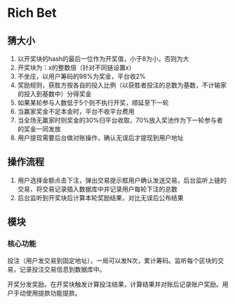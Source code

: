 # Rich Bet

## 猜大小

1. 以开奖块的hash的最后一位作为开奖值，小于8为小，否则为大
1. 开奖块为：x的整数倍（针对不同链设置x）
1. 不坐庄，以用户筹码的98%为奖金，平台收2%
1. 奖励规则，获胜方按各自的投入比例（以获胜者投注的总数为基数，不计输家的投入到基数中）分得奖金
1. 如果某轮参与人数低于5个则不执行开奖，顺延至下一轮
1. 当赢家奖金不足本金时，平台不收平台费用
1. 当全场无赢家时则奖金的30%归平台收取，70%放入奖池作为下一轮参与者的奖金一同发放
1. 用户提现需要后台做对账操作，确认无误后才提现到用户地址

## 操作流程

1. 用户选择金额点击下注，弹出交易提示框用户确认发送交易，后台监听上链的交易，将交易记录插入数据库中并记录用户每轮下注的总数
1. 后台监听到开奖块后计算本轮奖励结果，对比无误后公布结果

## 模块

### 核心功能

投注（用户发交易到固定地址），一局可以发N次，累计筹码。监听每个区块的交易，记录投注交易信息到数据库中。

开奖分发奖励。在开奖块触发计算投注结果，计算结果并对账后记录账户奖励。用户手动使用提款功能提款。

